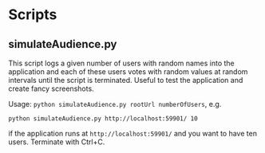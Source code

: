 Scripts
=======

## simulateAudience.py
This script logs a given number of users with random names into the application and each of these users votes
with random values at random intervals until the script is terminated.
Useful to test the application and create fancy screenshots.

Usage: `python simulateAudience.py rootUrl numberOfUsers`, e.g.
```
python simulateAudience.py http://localhost:59901/ 10
```
if the application runs at `http://localhost:59901/` and you want to have ten users.
Terminate with Ctrl+C.
